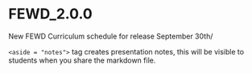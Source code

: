 FEWD_2.0.0
==========

New FEWD Curriculum schedule for release September 30th/

```<aside = "notes">``` tag creates presentation notes, this will be visible to students when you share the markdown file.


